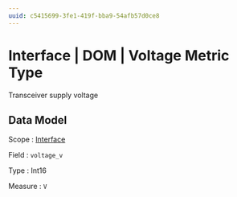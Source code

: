 ```yaml
---
uuid: c5415699-3fe1-419f-bba9-54afb57d0ce8
---
```

# Interface | DOM | Voltage Metric Type

Transceiver supply voltage

## Data Model

Scope
: [Interface](../../metric-scopes-reference/interface.md)

Field
: `voltage_v`

Type
: Int16

Measure
: `V`
